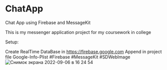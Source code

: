 # ChatApp
Chat App using Firebase and MessageKit

This is my messenger application project for my coursework in college

Setup:

Create RealTime DataBase in https://firebase.google.com
Append in project file Google-Info-Plist
#Firebase #MessageKit #SDWebImage![Снимок экрана 2022-09-06 в 16 24 54](https://user-images.githubusercontent.com/84287682/188660202-d8d1d77c-17e4-4c98-a92b-e5efedd117ce.png)
